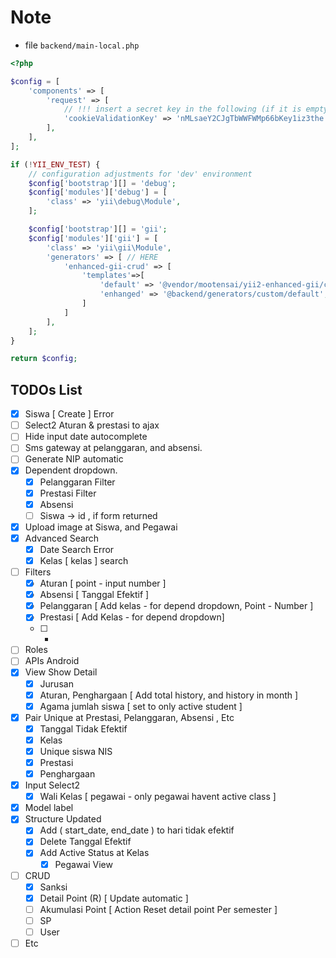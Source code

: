 # Note

* file ```backend/main-local.php```
```php
<?php

$config = [
    'components' => [
        'request' => [
            // !!! insert a secret key in the following (if it is empty) - this is required by cookie validation
            'cookieValidationKey' => 'nMLsaeY2CJgTbWWFWMp66bKey1iz3the',
        ],
    ],
];

if (!YII_ENV_TEST) {
    // configuration adjustments for 'dev' environment
    $config['bootstrap'][] = 'debug';
    $config['modules']['debug'] = [
        'class' => 'yii\debug\Module',
    ];

    $config['bootstrap'][] = 'gii';
    $config['modules']['gii'] = [
        'class' => 'yii\gii\Module',
        'generators' => [ // HERE
            'enhanced-gii-crud' => [
                'templates'=>[ 
                    'default' => '@vendor/mootensai/yii2-enhanced-gii/crud/default',
                    'enhanged' => '@backend/generators/custom/default',
                ]
            ]
        ],
    ];
}

return $config;

```


## TODOs List

- [x] Siswa  [ Create ] Error
- [ ] Select2 Aturan & prestasi to ajax
- [ ] Hide input date autocomplete
- [ ] Sms gateway at pelanggaran, and absensi.
- [ ] Generate NIP automatic
- [x] Dependent dropdown.
    - [x] Pelanggaran Filter
    - [x] Prestasi Filter
    - [x] Absensi
    - [ ] Siswa -> id , if form returned
- [x] Upload image at Siswa, and Pegawai
- [x] Advanced Search
    - [x] Date Search Error 
    - [x] Kelas [ kelas ] search
- [ ] Filters
    - [x] Aturan [ point - input number ]
    - [x] Absensi [ Tanggal Efektif ]
    - [x] Pelanggaran [ Add kelas - for depend dropdown, Point - Number ]
    - [x] Prestasi [ Add Kelas - for depend dropdown]
    - [ ] -
- [ ] Roles
- [ ] APIs Android
- [x] View Show Detail
    - [x] Jurusan
    - [x] Aturan, Penghargaan [ Add total history, and history in month ]
    - [x] Agama jumlah siswa [ set to only active student ]
- [x] Pair Unique at Prestasi, Pelanggaran, Absensi , Etc
    - [x] Tanggal Tidak Efektif
    - [x] Kelas
    - [x] Unique siswa NIS
    - [x] Prestasi
    - [x] Penghargaan
- [x] Input Select2
    - [x] Wali Kelas [ pegawai - only pegawai havent active class ]
- [x] Model label
- [x] Structure Updated
    - [x] Add ( start_date, end_date ) to hari tidak efektif
    - [x] Delete Tanggal Efektif
    - [x] Add Active Status at Kelas
        - [x] Pegawai View
- [ ] CRUD 
    - [x] Sanksi
    - [x] Detail Point (R) [ Update automatic ]
    - [ ] Akumulasi Point [ Action Reset detail point Per semester ]
    - [ ] SP
    - [ ] User
- [ ] Etc